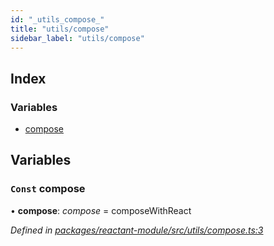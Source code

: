 ```yaml
---
id: "_utils_compose_"
title: "utils/compose"
sidebar_label: "utils/compose"
---
```


## Index

### Variables

* [compose](_utils_compose_.md#const-compose)

## Variables

### `Const` compose

• **compose**: *compose* = composeWithReact

*Defined in [packages/reactant-module/src/utils/compose.ts:3](https://github.com/unadlib/reactant/blob/990bad3/packages/reactant-module/src/utils/compose.ts#L3)*
